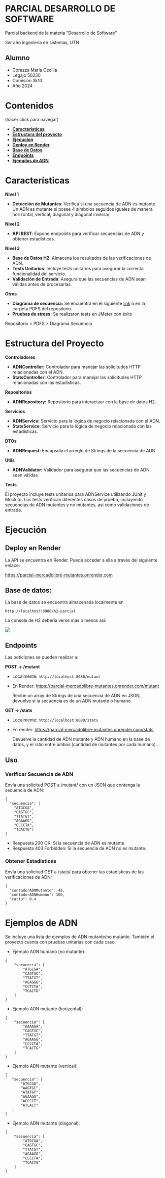 # PARCIAL DESARROLLO DE SOFTWARE
Parcial backend de la materia "Desarrollo de Software"

3er año ingeniería en sistemas, UTN



## Alumno
- Corazza María Cecilia
- Legajo 50230
- Comisión 3k10
- Año 2024


# Contenidos
(hacer click para navegar)

- **[Caracteristicas](#caracteristicas)**
- **[Estructura del proyecto](#estructura)** 
- **[Ejecucion](#ejecucion)**
- **[Deploy en Render](#deploy)**
- **[Base de Datos](#bd)**
- **[Endpoints](#endpoints)**
- **[Ejemplos de ADN](#adn)**



<div id="caracteristicas"></div>

# Características
**Nivel 1**
- **Detección de Mutantes**: Verifica si una secuencia de ADN es mutante. Un ADN es mutante si posee 4 símbolos seguidos iguales de manera horizontal, vertical, diagonal y diagonal inversa/

**Nivel 2**
- **API REST**: Expone endpoints para verificar secuencias de ADN y obtener estadísticas.

**Nivel 3**
- **Base de Datos H2**: Almacena los resultados de las verificaciones de ADN.
- **Tests Unitarios**: Incluye tests unitarios para asegurar la correcta funcionalidad del servicio.
- **Validación de Entrada**: Asegura que las secuencias de ADN sean válidas antes de procesarlas.

**Otros**
- **Diagrama de secuencia:** Se encuentra en el siguiente [link](github.com/checorazza/parcial-mercadolibre-mutantes/tree/master/PDFS/) o en la carpeta PDFS del repositorio.
- **Pruebas de stress:** Se realizaron tests en JMeter con éxito

Repositorio > PDFS > Diagrama Secuencia

<div id="estructura"></div>

# Estructura del Proyecto

**Controladores**
- **ADNController:** Controlador para manejar las solicitudes HTTP relacionadas con el ADN.
- **StatsController:** Controlador para manejar las solicitudes HTTP relacionadas con las estadísticas.

**Repositorios**
- **ADNRepository:** Repositorio para interactuar con la base de datos H2.

**Servicios**
- **ADNService:** Servicio para la lógica de negocio relacionada con el ADN.
- **StatsService:** Servicio para la lógica de negocio relacionada con las estadísticas.

**DTOs**
- **ADNRequest:** Encapsula el arreglo de Strings de la secuencia de ADN

**Utils**
- **ADNValidator:** Validador para asegurar que las secuencias de ADN sean válidas.

**Tests**

El proyecto incluye tests unitarios para ADNService utilizando JUnit y Mockito. Los tests verifican diferentes casos de prueba, incluyendo secuencias de ADN mutantes y no mutantes, así como validaciones de entrada.


<div id="ejecucion">

# Ejecución

## Deploy en Render
La API se encuentra en Render. Puede acceder a ella a través del siguiente enlace:

https://parcial-mercadolibre-mutantes.onrender.com



## Base de datos:
La base de datos se encuentra almacenada localmente en

`http://localhost:8080/h2-parcial`

La consola de H2 debería verse más o menos así:

<img src="extra/h2_consola.png">



## Endpoints
Las peticiones se pueden realizar a:

**POST -> /mutant**

- Localmente: `http://localhost:8080/mutant`
- En Render: https://parcial-mercadolibre-mutantes.onrender.com/mutant 

    Recibe un array de Strings de una secuencia de ADN en JSON, devuelve si la secuencia es de un ADN mutante o humano.

**GET -> /stats**
- Localmente: `http://localhost:8080/stats`
- En render: https://parcial-mercadolibre-mutantes.onrender.com/stats

    Devuelve la cantidad de ADN mutante y ADN humano en la base de datos, y el ratio entre ambos (cantidad de mutantes por cada humano).

## Uso

### Verificar Secuencia de ADN
Envía una solicitud POST a /mutant/ con un JSON que contenga la secuencia de ADN:

```
{
  "secuencia": [
    "ATGCGA",
    "CAGTGC",
    "TTATGT",
    "AGAAGG",
    "CCCCTA",
    "TCACTG"]
}
```

- Respuesta 200 OK: Si la secuencia de ADN es mutante.
- Respuesta 403 Forbidden: Si la secuencia de ADN no es mutante.

### Obtener Estadísticas
Envía una solicitud GET a /stats/ para obtener las estadísticas de las verificaciones de ADN:

```
{
  "contadorADNMutante": 40,
  "contadorADNHumano": 100,
  "ratio": 0.4
}
```

<div id="adn"> </div>

# Ejemplos de ADN
Se incluye una lista de ejemplos de ADN mutante/no mutante.
También el proyecto cuenta con pruebas unitarias con cada caso.

- Ejemplo ADN humano (no mutante):
```
{
    "secuencia": [
        "ATGCGA",
        "CAGTGC",
        "TTATGT",
        "AGAGGG",
        "CCTCTA",
        "TCACTG"
    ]
}
```
- Ejemplo ADN mutante (horizontal):
```
{
    "secuencia": [
        "AAAAAA",
        "CAGTGC",
        "TTATGT",
        "AGAAGG",
        "CCCCTA",
        "TCACTG"
    ]
}
```
- Ejemplo ADN mutante (vertical):
 ```
 {
    "secuencia": [
        "ATGCGA",
        "AAGTGC",
        "ATATGT",
        "AGAAGG",
        "ACCCCT",
        "ATCACT"
    ]
 }
```
- Ejemplo ADN mutante (diagonal):
```
{
    "secuencia": [
        "ATGCGA",
        "CAGTGC",
        "TTATGT",
        "AGAAGG",
        "CCCCTA",
        "TCACTG"
    ]
}
``` 
ㅤ<br>
ㅤ<br>
ㅤ<br>
ㅤ<br>
ㅤ<br>
ㅤ<br>
<img height=100px src="https://images-wixmp-ed30a86b8c4ca887773594c2.wixmp.com/f/d49ba913-dbd1-4505-99cc-9bd433c6e42d/dfn1syc-a38b5137-1ca4-449c-87eb-28194b59c91a.png?token=eyJ0eXAiOiJKV1QiLCJhbGciOiJIUzI1NiJ9.eyJzdWIiOiJ1cm46YXBwOjdlMGQxODg5ODIyNjQzNzNhNWYwZDQxNWVhMGQyNmUwIiwiaXNzIjoidXJuOmFwcDo3ZTBkMTg4OTgyMjY0MzczYTVmMGQ0MTVlYTBkMjZlMCIsIm9iaiI6W1t7InBhdGgiOiJcL2ZcL2Q0OWJhOTEzLWRiZDEtNDUwNS05OWNjLTliZDQzM2M2ZTQyZFwvZGZuMXN5Yy1hMzhiNTEzNy0xY2E0LTQ0OWMtODdlYi0yODE5NGI1OWM5MWEucG5nIn1dXSwiYXVkIjpbInVybjpzZXJ2aWNlOmZpbGUuZG93bmxvYWQiXX0.HlvaHhNykZP4u_AX2nKonf_V-7Os86qjiVsG4YSFfYo">